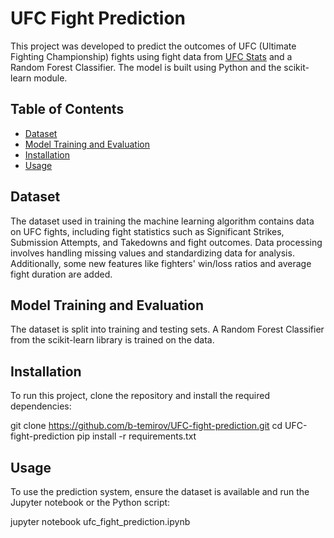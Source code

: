 # UFC Fight Prediction

This project was developed to predict the outcomes of UFC (Ultimate Fighting Championship) fights using fight data from [UFC Stats](http://www.ufcstats.com/statistics/events/completed) and a Random Forest Classifier. The model is built using Python and the scikit-learn module.

## Table of Contents

- [Dataset](#dataset)
- [Model Training and Evaluation](#model-training-and-evaluation)
- [Installation](#installation)
- [Usage](#usage)

## Dataset

The dataset used in training the machine learning algorithm contains data on UFC fights, including fight statistics such as Significant Strikes, Submission Attempts, and Takedowns and fight outcomes. Data processing involves handling missing values and standardizing data for analysis. Additionally, some new features like fighters' win/loss ratios and average fight duration are added.

## Model Training and Evaluation

The dataset is split into training and testing sets. A Random Forest Classifier from the scikit-learn library is trained on the data.

## Installation

To run this project, clone the repository and install the required dependencies:

git clone https://github.com/b-temirov/UFC-fight-prediction.git
cd UFC-fight-prediction
pip install -r requirements.txt

## Usage

To use the prediction system, ensure the dataset is available and run the Jupyter notebook or the Python script:

jupyter notebook ufc_fight_prediction.ipynb
